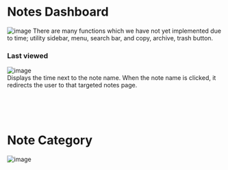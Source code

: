# Notes Dashboard
![image](https://github.com/STRAGALAY/STAR-Student-Assistance/assets/90625393/d0952bdb-8a9a-4e7a-a56f-113b99f5062a)
There are many functions which we have not yet implemented due to time; utility sidebar, menu, search bar, and copy, archive, trash button.

### Last viewed
![image](https://github.com/STRAGALAY/STAR-Student-Assistance/assets/90778447/706d1983-3c93-4c4a-94b7-63f52165dca2)
<br/>
Displays the time next to the note name. When the note name is clicked, it redirects the user to that targeted notes page.

<br/>
<br/>
<br/>

# Note Category
![image](https://github.com/STRAGALAY/STAR-Student-Assistance/assets/90625393/8c828abe-faa2-43f7-ad89-24a78cd41a93)
